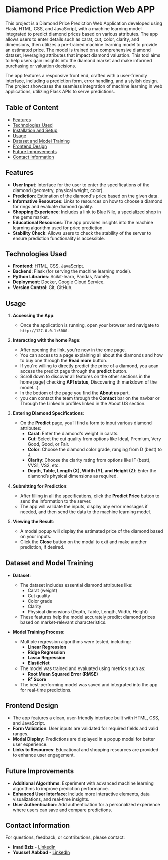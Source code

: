 # Diamond Price Prediction Web APP

This project is a Diamond Price Prediction Web Application developed using Flask, HTML, CSS, and JavaScript, with a machine learning model integrated to predict diamond prices based on various attributes. The app allows users to enter details such as carat, cut, color, clarity, and dimensions, then utilizes a pre-trained machine learning model to provide an estimated price. The model is trained on a comprehensive diamond dataset, leveraging attributes that impact diamond valuation. This tool aims to help users gain insights into the diamond market and make informed purchasing or valuation decisions.

The app features a responsive front end, crafted with a user-friendly interface, including a prediction form, error handling, and a stylish design. The project showcases the seamless integration of machine learning in web applications, utilizing Flask APIs to serve predictions.

## Table of Content
- [Features](#features)
- [Technologies Used](#technologies-used)
- [Installation and Setup](#installation-and-setup)
- [Usage](#usage)
- [Dataset and Model Training](#Dataset-and-Model-Training)
- [Frontend Design](#frontend-design)
- [Future Improvements](#future-improvements)
- [Contact Information](#contact-information)

 ## Features
- **User Input**: Interface for the user to enter the specifications of the diamond (geometry, physical weight, color).
- **Prediction**: Estimation of the diamond's price based on the given data.
- **Informative Resources**: Links to resources on how to choose a diamond for rings and evaluate diamond quality.
- **Shopping Experience**: Includes a link to Blue Nile, a specialized shop in the gems market.
- **Educational Resources**: The app provides insights into the machine learning algorithm used for price prediction.
- **Stability Check**: Allows users to check the stability of the server to ensure prediction functionality is accessible.

## Technologies Used

- **Frontend**: HTML, CSS, JavaScript.
- **Backend**: Flask (for serving the machine learning model).
- **Python Libraries**: Scikit-learn, Pandas, NumPy.
- **Deployment**: Docker, Google Cloud Service.
- **Version Control**: Git, GitHub.

## Usage

1. **Accessing the App**:
   - Once the application is running, open your browser and navigate to `http://127.0.0.1:5000`.
2. **Interacting with the home Page**:
   - After opening the link, you're now in the ome page.
   - You can access to a page explaining all about the diamonds and how to buy one through the **Read more** button.
   - If you're willing to directly predict the price of a diamond, you acan access the predict page through the **predict** button.
   - Scroll down to discover all features on the other sections in the home page( checking **API status**, Discovering th markdown of the model...).
   - In the bottom of the page you find the **About us** part.
   - you can contact the team through the **Contact** bar on the navbar or Through the LinkedIn profiles linked in the About US section.
     
2. **Entering Diamond Specifications**:
   - On the **Predict** page, you’ll find a form to input various diamond attributes:
     - **Carat**: Enter the diamond's weight in carats.
     - **Cut**: Select the cut quality from options like Ideal, Premium, Very Good, Good, or Fair.
     - **Color**: Choose the diamond color grade, ranging from D (best) to J.
     - **Clarity**: Choose the clarity rating from options like IF (best), VVS1, VS2, etc.
     - **Depth, Table, Length (X), Width (Y), and Height (Z)**: Enter the diamond’s physical dimensions as required.

3. **Submitting for Prediction**:
   - After filling in all the specifications, click the **Predict Price** button to send the information to the server.
   - The app will validate the inputs, display any error messages if needed, and then send the data to the machine learning model.

4. **Viewing the Result**:
   - A modal popup will display the estimated price of the diamond based on your inputs.
   - Click the **Close** button on the modal to exit and make another prediction, if desired.

## Dataset and Model Training

- **Dataset**:
  - The dataset includes essential diamond attributes like:
    - Carat (weight)
    - Cut quality
    - Color grade
    - Clarity
    - Physical dimensions (Depth, Table, Length, Width, Height)
  - These features help the model accurately predict diamond prices based on market-relevant characteristics.

- **Model Training Process**:
  - Multiple regression algorithms were tested, including:
    - **Linear Regression**
    - **Ridge Regression**
    - **Lasso Regression**
    - **ElasticNet**
  - The model was trained and evaluated using metrics such as:
    - **Root Mean Squared Error (RMSE)**
    - **R² Score**
  - The best-performing model was saved and integrated into the app for real-time predictions.
 
 ## Frontend Design

- The app features a clean, user-friendly interface built with HTML, CSS, and JavaScript.
- **Form Validation**: User inputs are validated for required fields and valid ranges.
- **Modal Display**: Predictions are displayed in a popup modal for better user experience.
- **Links to Resources**: Educational and shopping resources are provided to enhance user engagement.

 ## Future Improvements

- **Additional Algorithms**: Experiment with advanced machine learning algorithms to improve prediction performance.
- **Enhanced User Interface**: Include more interactive elements, data visualizations, and real-time insights.
- **User Authentication**: Add authentication for a personalized experience where users can save and compare predictions.

## Contact Information

For questions, feedback, or contributions, please contact:

- **Imad Bziz** - [LinkedIn](https://www.linkedin.com/in/imad-bziz-97aa80285?utm_source=share&utm_campaign=share_via&utm_content=profile&utm_medium=android_ap)
- **Youssef Aabbad** - [LinkedIn](https://www.linkedin.com/in/youssef-aabbad-60b1a9297?utm_source=share&utm_campaign=share_via&utm_content=profile&utm_medium=android_app)




  
